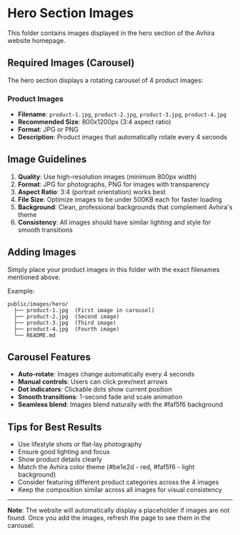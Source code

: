 # Hero Section Images

This folder contains images displayed in the hero section of the Avhira website homepage.

## Required Images (Carousel)

The hero section displays a rotating carousel of 4 product images:

### Product Images
- **Filename**: `product-1.jpg`, `product-2.jpg`, `product-3.jpg`, `product-4.jpg`
- **Recommended Size**: 800x1200px (3:4 aspect ratio)
- **Format**: JPG or PNG
- **Description**: Product images that automatically rotate every 4 seconds

## Image Guidelines

1. **Quality**: Use high-resolution images (minimum 800px width)
2. **Format**: JPG for photographs, PNG for images with transparency
3. **Aspect Ratio**: 3:4 (portrait orientation) works best
4. **File Size**: Optimize images to be under 500KB each for faster loading
5. **Background**: Clean, professional backgrounds that complement Avhira's theme
6. **Consistency**: All images should have similar lighting and style for smooth transitions

## Adding Images

Simply place your product images in this folder with the exact filenames mentioned above.

Example:
```
public/images/hero/
  ├── product-1.jpg  (First image in carousel)
  ├── product-2.jpg  (Second image)
  ├── product-3.jpg  (Third image)
  ├── product-4.jpg  (Fourth image)
  └── README.md
```

## Carousel Features

- **Auto-rotate**: Images change automatically every 4 seconds
- **Manual controls**: Users can click prev/next arrows
- **Dot indicators**: Clickable dots show current position
- **Smooth transitions**: 1-second fade and scale animation
- **Seamless blend**: Images blend naturally with the #faf5f6 background

## Tips for Best Results

- Use lifestyle shots or flat-lay photography
- Ensure good lighting and focus
- Show product details clearly
- Match the Avhira color theme (#be1e2d - red, #faf5f6 - light background)
- Consider featuring different product categories across the 4 images
- Keep the composition similar across all images for visual consistency

---

**Note**: The website will automatically display a placeholder if images are not found. Once you add the images, refresh the page to see them in the carousel.

